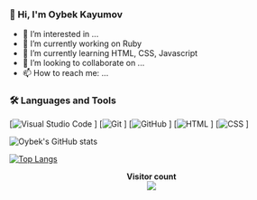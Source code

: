 ### 👋 Hi, I'm Oybek Kayumov 

<!--
**OybekKayumov/OybekKayumov** is a ✨ _special_ ✨ repository because its `README.md` (this file) appears on your GitHub profile.

Here are some ideas to get you started:
- 😄 Pronouns: ...
- ⚡ Fun fact: ...
- 🤔 I’m looking for help with ...
- 💬 Ask me about ...
-->
- 👀 I’m interested in ...
- 🔭 I’m currently working on Ruby
- 🌱 I’m currently learning HTML, CSS, Javascript
- 👯 I’m looking to collaborate on ...
- 📫 How to reach me: ...

### 🛠 Languages and Tools

[![Visual Studio Code](https://img.shields.io/badge/-VScode-333333?style=flat&logo=visual-studio-code&logoColor=007ACC)&nbsp;]
[![Git](https://img.shields.io/badge/-Git-333333?style=flat&logo=git)&nbsp;]
[![GitHub](https://img.shields.io/badge/-GitHub-333333?style=flat&logo=github)&nbsp;]
[![HTML](https://img.shields.io/badge/-HTML-333333?style=flat&logo=HTML5)&nbsp;]
[![CSS](https://img.shields.io/badge/-CSS-333333?style=flat&logo=CSS3&logoColor=1572B6)&nbsp;]


![Oybek's GitHub stats](https://github-readme-stats.vercel.app/api?username=OybekKayumov&show_icons=true&theme=outrun)



[![Top Langs](https://github-readme-stats.vercel.app/api/top-langs/?username=OybekKayumov)](https://github.com/OybekKayumov/github-readme-stats)

<p align="center"> 
  <b>Visitor count</b><br>
  <img src="https://profile-counter.glitch.me/oybekkayumov/count.svg" />  
</p>
